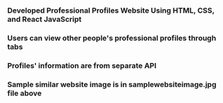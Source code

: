 ### Developed Professional Profiles Website Using HTML, CSS, and React JavaScript ###
### Users can view other people's professional profiles through tabs ###
### Profiles' information are from separate API ###
### Sample similar website image is in samplewebsiteimage.jpg file above ###
